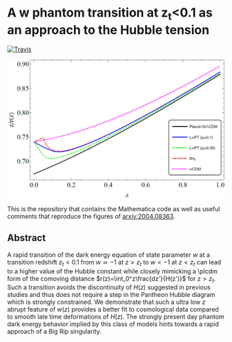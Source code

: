 # A w phantom transition at z<sub>t</sub><0.1 as an approach to the Hubble tension

[![Travis](https://img.shields.io/badge/language-Mathematica-green.svg)]()

<p align="center">
<img src="preview.png" width="900" title="preview" />
</p>

This is the repository that contains the Mathematica code as well as useful comments that reproduce the figures of [arxiv:2004.08363](https://arxiv.org/pdf/2004.08363.pdf).

## Abstract
A rapid transition of the dark energy equation of state parameter $w$ at a transition redshift $z_t<0.1$ from $w\simeq -1$ at $z>z_t$ to $w<-1$ at $z<z_t$ can lead to a higher value of the Hubble constant while closely mimicking a \plcdm form of the comoving distance  $r(z)=\int_0^z\frac{dz'}{H(z')}$ for $z>z_t$. Such a transition avoids the discontinuity of $H(z)$ suggested in previous studies and thus does not require a step in the Pantheon Hubble diagram which is strongly constrained. We demonstrate that such a ultra low $z$ abrupt feature of $w(z)$ provides a better fit to cosmological data compared to smooth late time deformations of $H(z)$. The strongly present day phantom dark energy behavior implied by this class of models hints towards a rapid approach of a Big Rip singularity.
